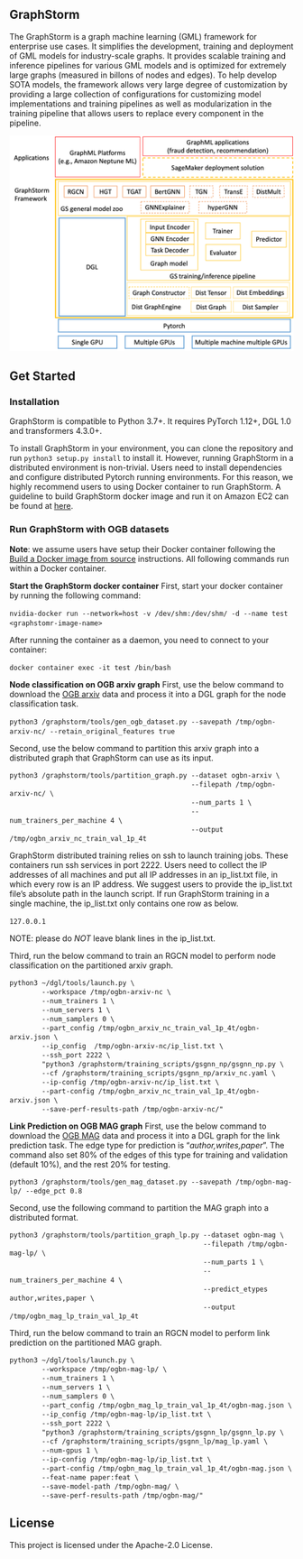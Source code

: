 ## GraphStorm
The GraphStorm is a graph machine learning (GML) framework for enterprise use cases. It simplifies the development, training and deployment of GML models for industry-scale graphs. It provides scalable training and inference pipelines for various GML models and is optimized for extremely large graphs (measured in billons of nodes and edges). To help develop SOTA models, the framework allows very large degree of customization by providing a large collection of configurations for customizing model implementations and training pipelines as well as modularization in the training pipeline that allows users to replace every component in the pipeline.

![GraphStorm architecture](https://github.com/awslabs/graphstorm/blob/main/tutorial/graphstorm_arch.jpg?raw=true)

## Get Started
### Installation
GraphStorm is compatible to Python 3.7+. It requires PyTorch 1.12+, DGL 1.0 and transformers 4.3.0+.

To install GraphStorm in your environment, you can clone the repository and run `python3 setup.py install` to install it. However, running GraphStorm in a distributed environment is non-trivial. Users need to install dependencies and configure distributed Pytorch running environments. For this reason, we highly recommend users to using Docker container to run GraphStorm. A guideline to build GraphStorm docker image and run it on Amazon EC2 can be found at [here](https://github.com/awslabs/graphstorm/tree/main/docker).

### Run GraphStorm with OGB datasets

**Note**: we assume users have setup their Docker container following the [Build a Docker image from source](https://github.com/awslabs/graphstorm/tree/main/docker#build-a-docker-image-from-source) instructions. All following commands run within a Docker container.

**Start the GraphStorm docker container**
First, start your docker container by running the following command:

```nvidia-docker run --network=host -v /dev/shm:/dev/shm/ -d --name test <graphstomr-image-name>```

After running the container as a daemon, you need to connect to your container:

```docker container exec -it test /bin/bash```

**Node classification on OGB arxiv graph**
First, use the below command to download the [OGB arxiv](https://ogb.stanford.edu/docs/nodeprop/#ogbn-arxiv) data and process it into a DGL graph for the node classification task.

```python3 /graphstorm/tools/gen_ogb_dataset.py --savepath /tmp/ogbn-arxiv-nc/ --retain_original_features true```

Second, use the below command to partition this arxiv graph into a distributed graph that GraphStorm can use as its input.

```
python3 /graphstorm/tools/partition_graph.py --dataset ogbn-arxiv \
                                             --filepath /tmp/ogbn-arxiv-nc/ \
                                             --num_parts 1 \
                                             --num_trainers_per_machine 4 \
                                             --output /tmp/ogbn_arxiv_nc_train_val_1p_4t
```

GraphStorm distributed training relies on ssh to launch training jobs. These containers run ssh services in port 2222. Users need to collect the IP addresses of all machines and put all IP addresses in an ip_list.txt file, in which every row is an IP address. We suggest users to provide the ip_list.txt file’s absolute path in the launch script. If run GraphStorm training in a single machine, the ip_list.txt only contains one row as below.

```127.0.0.1```

NOTE: please do *NOT* leave blank lines in the ip_list.txt.

Third, run the below command to train an RGCN model to perform node classification on the partitioned arxiv graph.

```
python3 ~/dgl/tools/launch.py \
        --workspace /tmp/ogbn-arxiv-nc \
        --num_trainers 1 \
        --num_servers 1 \
        --num_samplers 0 \
        --part_config /tmp/ogbn_arxiv_nc_train_val_1p_4t/ogbn-arxiv.json \
        --ip_config  /tmp/ogbn-arxiv-nc/ip_list.txt \
        --ssh_port 2222 \
        "python3 /graphstorm/training_scripts/gsgnn_np/gsgnn_np.py \
        --cf /graphstorm/training_scripts/gsgnn_np/arxiv_nc.yaml \
        --ip-config /tmp/ogbn-arxiv-nc/ip_list.txt \
        --part-config /tmp/ogbn_arxiv_nc_train_val_1p_4t/ogbn-arxiv.json \
        --save-perf-results-path /tmp/ogbn-arxiv-nc/"
```

**Link Prediction on OGB MAG graph**
First, use the below command to download the [OGB MAG](https://ogb.stanford.edu/docs/nodeprop/#ogbn-mag) data and process it into a DGL graph for the link prediction task. The edge type for prediction is “*author,writes,paper*”. The command also set 80% of the edges of this type for training and validation (default 10%), and the rest 20% for testing.

```
python3 /graphstorm/tools/gen_mag_dataset.py --savepath /tmp/ogbn-mag-lp/ --edge_pct 0.8
```

Second, use the following command to partition the MAG graph into a distributed format.

```
python3 /graphstorm/tools/partition_graph_lp.py --dataset ogbn-mag \
                                                --filepath /tmp/ogbn-mag-lp/ \
                                                --num_parts 1 \
                                                --num_trainers_per_machine 4 \
                                                --predict_etypes author,writes,paper \
                                                --output /tmp/ogbn_mag_lp_train_val_1p_4t
```

Third, run the below command to train an RGCN model to perform link prediction on the partitioned MAG graph.

```
python3 ~/dgl/tools/launch.py \
        --workspace /tmp/ogbn-mag-lp/ \
        --num_trainers 1 \
        --num_servers 1 \
        --num_samplers 0 \
        --part_config /tmp/ogbn_mag_lp_train_val_1p_4t/ogbn-mag.json \
        --ip_config /tmp/ogbn-mag-lp/ip_list.txt \
        --ssh_port 2222 \
        "python3 /graphstorm/training_scripts/gsgnn_lp/gsgnn_lp.py \
        --cf /graphstorm/training_scripts/gsgnn_lp/mag_lp.yaml \
        --num-gpus 1 \
        --ip-config /tmp/ogbn-mag-lp/ip_list.txt \
        --part-config /tmp/ogbn_mag_lp_train_val_1p_4t/ogbn-mag.json \
        --feat-name paper:feat \
        --save-model-path /tmp/ogbn-mag/ \
        --save-perf-results-path /tmp/ogbn-mag/"
```


## License
This project is licensed under the Apache-2.0 License.


